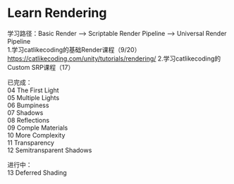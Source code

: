 # Learn Rendering   
学习路径：Basic Render --> Scriptable Render Pipeline --> Universal Render Pipeline    
1.学习catlikecoding的基础Render课程（9/20）
https://catlikecoding.com/unity/tutorials/rendering/
2.学习catlikecoding的Custom SRP课程（17）

已完成：  
04 The First Light  
05 Multiple Lights  
06 Bumpiness  
07 Shadows  
08 Reflections  
09 Comple Materials   
10 More Complexity    
11 Transparency   
12 Semitransparent Shadows

进行中：    
13 Deferred Shading
